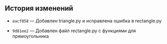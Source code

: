 ## История изменений

- `eacf858` — Добавлен triangle.py и исправлена ошибка в rectangle.py  

- `9d81ee2` — Добавлен файл rectangle.py с функциями для прямоугольника  

